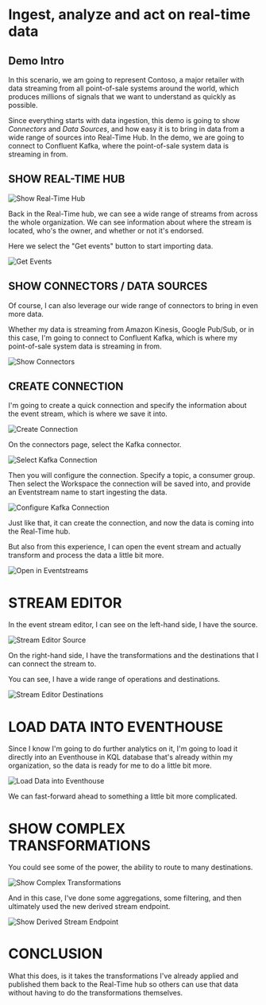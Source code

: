 # Ingest, analyze and act on real-time data

## Demo Intro

In this scenario, we am going to represent Contoso, a major retailer with data streaming from all point-of-sale systems around the world, which produces millions of signals that we want to understand as quickly as possible.

Since everything starts with data ingestion, this demo is going to show _Connectors_ and _Data Sources_, and how easy it is to bring in data from a wide range of sources into Real-Time Hub. In the demo, we are going to connect to Confluent Kafka, where the point-of-sale system data is streaming in from.

## SHOW REAL-TIME HUB

![Show Real-Time Hub](./imgs/02_show_real_time_hub.png)

Back in the Real-Time hub, we can see a wide range of streams from across the whole organization. We can see information about where the stream is located, who's the owner, and whether or not it's endorsed.

Here we select the "Get events" button to start importing data.

![Get Events](./imgs/02_get_events.png)

## SHOW CONNECTORS / DATA SOURCES

Of course, I can also leverage our wide range of connectors to bring in even more data. 

Whether my data is streaming from Amazon Kinesis, Google Pub/Sub, or in this case, I'm going to connect to Confluent Kafka, which is where my point-of-sale system data is streaming in from. 

![Show Connectors](./imgs/02_show_connectors.png)

## CREATE CONNECTION

I'm going to create a quick connection and specify the information about the event stream, which is where we save it into. 

![Create Connection](./imgs/02_create_connection.png)

On the connectors page, select the Kafka connector.

![Select Kafka Connection](./imgs/02_select_kafka_connection.png)

Then you will configure the connection. Specify a topic, a consumer group. Then select the Workspace the connection will be saved into, and provide an Eventstream name to start ingesting the data.

![Configure Kafka Connection](./imgs/02_configure_kafka_connection.png)

Just like that, it can create the connection, and now the data is coming into the Real-Time hub.

But also from this experience, I can open the event stream and actually transform and process the data a little bit more.

![Open in Eventstreams](./imgs/02_open_eventstream.png)

# STREAM EDITOR

In the event stream editor, I can see on the left-hand side, I have the source. 

![Stream Editor Source](./imgs/02_stream_editor_source.png)

On the right-hand side, I have the transformations and the destinations that I can connect the stream to. 

You can see, I have a wide range of operations and destinations. 

![Stream Editor Destinations](./imgs/02_stream_editor_operations.png)

# LOAD DATA INTO EVENTHOUSE

Since I know I'm going to do further analytics on it, I'm going to load it directly into an Eventhouse in KQL database that's already within my organization, so the data is ready for me to do a little bit more. 

![Load Data into Eventhouse](./imgs/02_load_data_into_eventhouse.png)

We can fast-forward ahead to something a little bit more complicated. 

# SHOW COMPLEX TRANSFORMATIONS

You could see some of the power, the ability to route to many destinations. 

![Show Complex Transformations](./imgs/02_show_complex_transformations.png)

And in this case, I've done some aggregations, some filtering, and then ultimately used the new derived stream endpoint. 

![Show Derived Stream Endpoint](./imgs/02_show_derived_stream_endpoint.png)

# CONCLUSION

What this does, is it takes the transformations I've already applied and published them back to the Real-Time hub so others can use that data without having to do the transformations themselves. 

